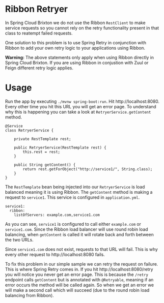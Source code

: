 # Ribbon Retryer

In Spring Cloud Brixton we do not use the Ribbon `RestClient` to make service requests so
you cannot rely on the retry functionality present in that class to reatempt failed requests.

One solution to this problem is to use Spring Retry in conjunction with Ribbon to add your
own retry logic to your applications using Ribbon.

**Warning:**  The above statements only apply when using Ribbon directly
in Spring Cloud Brixton.  If you are using 
Ribbon in conjustion with Zuul or Feign different retry logic applies.

# Usage

Run the app by executing `./mvnw spring-boot:run`.  Hit http://localhost:8080.
Every other time you hit this URL you will get an error page.  To understand why
 this is happening you can take a look at `RetryerService.getContent` method.
 
```
@Service
class RetryerService {

	private RestTemplate rest;

	public RetryerService(RestTemplate rest) {
		this.rest = rest;
	}

	public String getContent() {
		return rest.getForObject("http://service1/", String.class);
	}
}
```
The `RestTemplate` bean being injected into our `RetryerService` is load
balanced meaning it is using Ribbon.  The `getContent` method is making a
request to `service1`.  This service is configured in `application.yml`.

```
service1:
  ribbon:
    listOfServers: example.com,service1.com
```

As you can see, `service1` is configured to call either `example.com` or
`service1.com`.  Since the Ribbon load balancer will use round robin load
balancing, when `getContent` is called it will rotate back and forth between the
two URLs.

Since `service1.com` does not exist, requests to that URL will fail.  This
is why every other request to http://localhost:8080 fails.

To fix this problem in our simple sample we can retry the request on failure.
This is where Spring Retry comes in.  If you hit http://localhost:8080/retry
you will notice you never get an error page.  This is because the `/retry`
endpoint calls `getContent` but is annotated with `@Retryable`, meaning if an
error occurs the method will be called again.  So when we get an error we will
make a second call which will succeed (due to the round robin load balancing from
Ribbon).